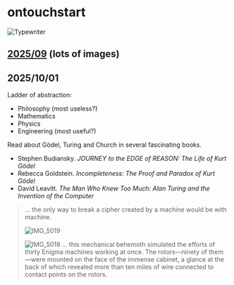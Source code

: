 # ontouchstart

![Typewriter](https://github.com/user-attachments/assets/f287a97e-ee42-49db-b7d8-941190190079)

## [2025/09](2025/09) (lots of images)

## 2025/10/01

Ladder of abstraction: 
- Philosophy (most useless?)
- Mathematics
- Physics
- Engineering (most useful?)

Read about Gödel, Turing and Church in several fascinating books.

- Stephen Budiansky. _JOURNEY to the EDGE of REASON: The Life of Kurt Gödel_
- Rebecca Goldstein. _Incompleteness: The Proof and Paradox of Kurt Gödel_
- David Leavitt. _The Man Who Knew Too Much: Alan Turing and the Invention of the Computer_

> ... the only way to break a cipher created by a machine would be with machine.
> 
> ![IMG_5019](https://github.com/user-attachments/assets/14484940-5df0-4a08-b248-6ec56a5e7a41)
>
> ![IMG_5018](https://github.com/user-attachments/assets/84fea7c4-bbf4-437d-b25c-00e9ede57df0)
> ... this mechanical behemoth simulated the efforts of thirty Enigma machines working at once. The rotors—ninety of them—were mounted on the face of the immense cabinet, a glance at the back of which revealed more than ten miles of wire connected to contact points on the rotors.







